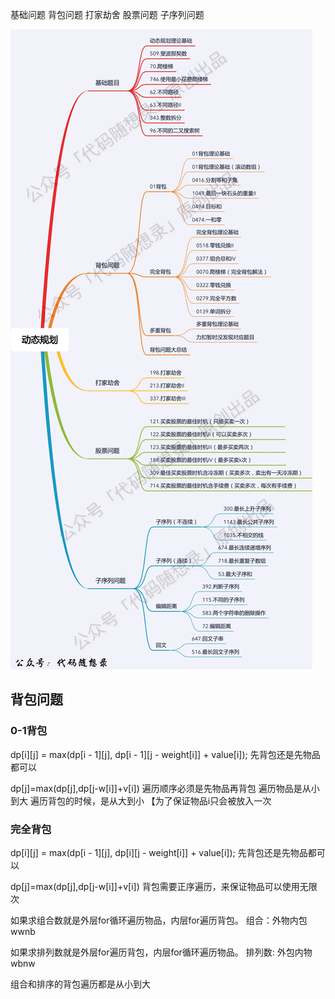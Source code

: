 


基础问题
背包问题
打家劫舍
股票问题
子序列问题



![img.png](img.png)



## 背包问题

### 0-1背包

dp[i][j] = max(dp[i - 1][j], dp[i - 1][j - weight[i]] + value[i]);
先背包还是先物品都可以


dp[j]=max(dp[j],dp[j-w[i]]+v[i])
遍历顺序必须是先物品再背包
遍历物品是从小到大
遍历背包的时候，是从大到小 【为了保证物品i只会被放入一次



### 完全背包
dp[i][j] = max(dp[i - 1][j], dp[i][j - weight[i]] + value[i]);
先背包还是先物品都可以

dp[j]=max(dp[j],dp[j-w[i]]+v[i])
背包需要正序遍历，来保证物品可以使用无限次



如果求组合数就是外层for循环遍历物品，内层for遍历背包。
组合：外物内包 wwnb

如果求排列数就是外层for遍历背包，内层for循环遍历物品。
排列数: 外包内物 wbnw

组合和排序的背包遍历都是从小到大







































































































